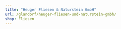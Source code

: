 ```yaml
---
title: "Heuger Fliesen & Naturstein GmbH"
url: /glandorf/heuger-fliesen-und-naturstein-gmbh/
shop: Fliesen
---
```


